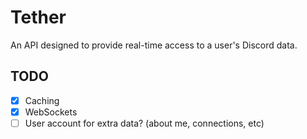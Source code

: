 # Tether
An API designed to provide real-time access to a user's Discord data.

## TODO
- [x] Caching
- [x] WebSockets
- [ ] User account for extra data? (about me, connections, etc)